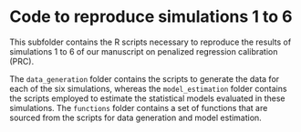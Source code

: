 # Code to reproduce simulations 1 to 6

This subfolder contains the R scripts necessary to reproduce the results of simulations 1 to 6 of our manuscript on penalized regression calibration (PRC).

The `data_generation` folder contains the scripts to generate the data for each of the six simulations, whereas the `model_estimation` folder contains the scripts employed to estimate the statistical models evaluated in these simulations. The `functions` folder contains a set of functions that are sourced from the scripts for data generation and model estimation.

